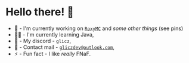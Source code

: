 # Hello there! 👋
- 🐻 - I'm currently working on [`RoxyMC`](https://dc.roxymc.net/) and *some other things* (see pins)
- 🧑‍💻 - I'm currently learning Java,
- 💬 - My discord - `glicz`,
- 📧 - Contact mail - [`gliczdev@outlook.com`](mailto:gliczdev@outlook.com),
- ⚡ - Fun fact - I like *really* FNaF.
